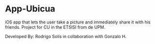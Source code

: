 # App-Ubicua
iOS app that lets the user take a picture and immediately share it with his friends.
Project for CU in the ETSISI from de UPM.

Developed By: Rodrigo Solís in collaboration with Gonzalo H.
